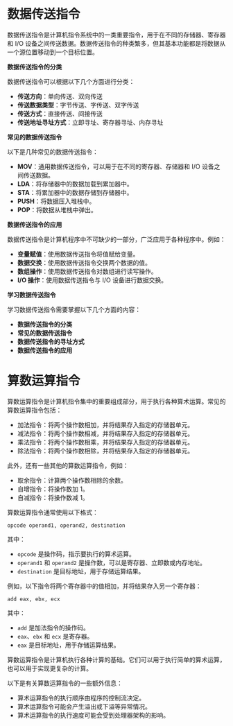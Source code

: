 # 数据传送指令  

数据传送指令是计算机指令系统中的一类重要指令，用于在不同的存储器、寄存器和 I/O 设备之间传送数据。数据传送指令的种类繁多，但其基本功能都是将数据从一个源位置移动到一个目标位置。

**数据传送指令的分类**

数据传送指令可以根据以下几个方面进行分类：

- **传送方向**：单向传送、双向传送
- **传送数据类型**：字节传送、字传送、双字传送
- **传送方式**：直接传送、间接传送
- **传送地址寻址方式**：立即寻址、寄存器寻址、内存寻址

**常见的数据传送指令**

以下是几种常见的数据传送指令：

- **MOV**：通用数据传送指令，可以用于在不同的寄存器、存储器和 I/O 设备之间传送数据。
- **LDA**：将存储器中的数据加载到累加器中。
- **STA**：将累加器中的数据存储到存储器中。
- **PUSH**：将数据压入堆栈中。
- **POP**：将数据从堆栈中弹出。

**数据传送指令的应用**

数据传送指令是计算机程序中不可缺少的一部分，广泛应用于各种程序中。例如：

- **变量赋值**：使用数据传送指令将值赋给变量。
- **数据交换**：使用数据传送指令交换两个数据的值。
- **数组操作**：使用数据传送指令对数组进行读写操作。
- **I/O 操作**：使用数据传送指令与 I/O 设备进行数据交换。

**学习数据传送指令**

学习数据传送指令需要掌握以下几个方面的内容：

- **数据传送指令的分类**
- **常见的数据传送指令**
- **数据传送指令的寻址方式**
- **数据传送指令的应用**

# 算数运算指令  

算数运算指令是计算机指令集中的重要组成部分，用于执行各种算术运算。常见的算数运算指令包括：

- 加法指令：将两个操作数相加，并将结果存入指定的存储器单元。
- 减法指令：将两个操作数相减，并将结果存入指定的存储器单元。
- 乘法指令：将两个操作数相乘，并将结果存入指定的存储器单元。
- 除法指令：将两个操作数相除，并将结果存入指定的存储器单元。

此外，还有一些其他的算数运算指令，例如：

- 取余指令：计算两个操作数相除的余数。
- 自增指令：将操作数加 1。
- 自减指令：将操作数减 1。

算数运算指令通常使用以下格式：

```
opcode operand1, operand2, destination
```

其中：

- `opcode` 是操作码，指示要执行的算术运算。
- `operand1` 和 `operand2` 是操作数，可以是寄存器、立即数或内存地址。
- `destination` 是目标地址，用于存储运算结果。

例如，以下指令将两个寄存器中的值相加，并将结果存入另一个寄存器：

```
add eax, ebx, ecx
```

其中：

- `add` 是加法指令的操作码。
- `eax`、`ebx` 和 `ecx` 是寄存器。
- `eax` 是目标地址，用于存储运算结果。

算数运算指令是计算机执行各种计算的基础。它们可以用于执行简单的算术运算，也可以用于实现更复杂的计算。

以下是有关算数运算指令的一些额外信息：

- 算术运算指令的执行顺序由程序的控制流决定。
- 算术运算指令可能会产生溢出或下溢等异常情况。
- 算术运算指令的执行速度可能会受到处理器架构的影响。